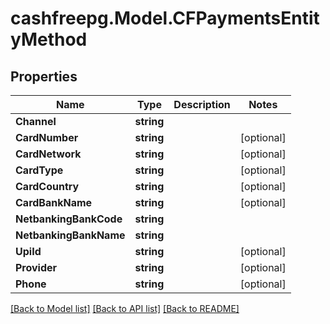 # cashfreepg.Model.CFPaymentsEntityMethod

## Properties

Name | Type | Description | Notes
------------ | ------------- | ------------- | -------------
**Channel** | **string** |  | 
**CardNumber** | **string** |  | [optional] 
**CardNetwork** | **string** |  | [optional] 
**CardType** | **string** |  | [optional] 
**CardCountry** | **string** |  | [optional] 
**CardBankName** | **string** |  | [optional] 
**NetbankingBankCode** | **string** |  | 
**NetbankingBankName** | **string** |  | 
**UpiId** | **string** |  | [optional] 
**Provider** | **string** |  | [optional] 
**Phone** | **string** |  | [optional] 

[[Back to Model list]](../README.md#documentation-for-models) [[Back to API list]](../README.md#documentation-for-api-endpoints) [[Back to README]](../README.md)

